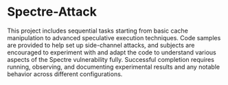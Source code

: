 # Spectre-Attack
This project includes sequential tasks starting from basic cache manipulation to advanced speculative execution techniques.
Code samples are provided to help set up side-channel attacks, and subjects are encouraged to experiment with and adapt the code to understand various aspects of the Spectre vulnerability fully.
Successful completion requires running, observing, and documenting experimental results and any notable behavior across different configurations.
